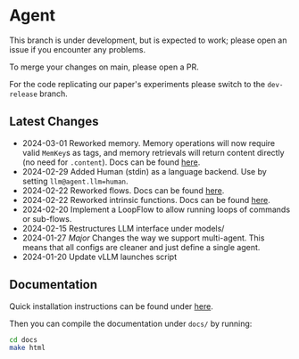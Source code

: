 # Agent

This branch is under development, but is expected to work; please open an issue if you encounter any problems.

To merge your changes on main, please open a PR.

For the code replicating our paper's experiments please switch to the `dev-release` branch.

## Latest Changes

- 2024-03-01 Reworked memory. Memory operations will now require valid `MemKey`s as tags, and memory retrievals will return content directly (no need for `.content`). Docs can be found [here](docs/source/memory.rst).
- 2024-02-29 Added Human (stdin) as a language backend. Use by setting `llm@agent.llm=human`.
- 2024-02-22 Reworked flows. Docs can be found [here](docs/source/flows.rst).
- 2024-02-22 Reworked intrinsic functions. Docs can be found [here](docs/source/intrinsic_functions.rst).
- 2024-02-20 Implement a LoopFlow to allow running loops of commands or sub-flows.
- 2024-02-15 Restructures LLM interface under models/
- 2024-01-27 *Major* Changes the way we support multi-agent. This means that all configs are cleaner and just define a single agent.
- 2024-01-20 Update vLLM launches script

## Documentation

Quick installation instructions can be found under [here](docs/source/installation.rst).

Then you can compile the documentation under `docs/` by running:

```bash
cd docs
make html
```
